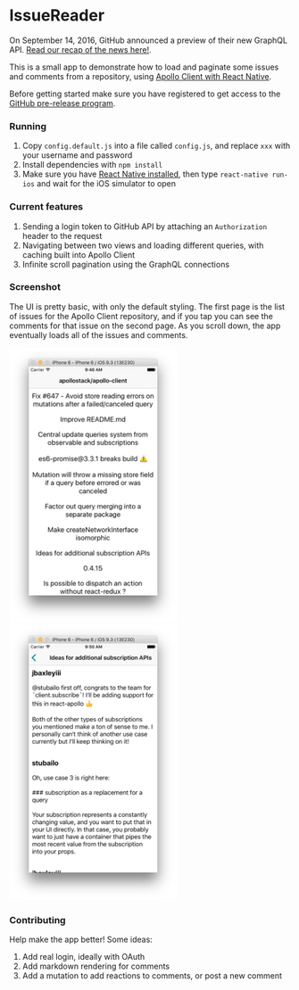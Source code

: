 # IssueReader

On September 14, 2016, GitHub announced a preview of their new GraphQL API. [Read our recap of the news here!](https://medium.com/apollo-stack/the-new-github-graphql-api-811b005d1b6e#.jicbo4wzl).

This is a small app to demonstrate how to load and paginate some issues and comments from a repository, using [Apollo Client with React Native](http://dev.apollodata.com/react/).

Before getting started make sure you have registered to get access to the [GitHub pre-release program](https://github.com/prerelease/agreement).  

### Running

1. Copy `config.default.js` into a file called `config.js`, and replace `xxx` with your username and password
2. Install dependencies with `npm install`
3. Make sure you have [React Native installed](https://facebook.github.io/react-native/docs/getting-started.html), then type `react-native run-ios` and wait for the iOS simulator to open

### Current features

1. Sending a login token to GitHub API by attaching an `Authorization` header to the request
2. Navigating between two views and loading different queries, with caching built into Apollo Client
3. Infinite scroll pagination using the GraphQL connections

### Screenshot

The UI is pretty basic, with only the default styling. The first page is the list of issues for the Apollo Client repository, and if you tap you can see the comments for that issue on the second page. As you scroll down, the app eventually loads all of the issues and comments.

<img src="screenshot.png" width="300" />
<img src="screenshot2.png" width="300" />

### Contributing

Help make the app better! Some ideas:

1. Add real login, ideally with OAuth
2. Add markdown rendering for comments
3. Add a mutation to add reactions to comments, or post a new comment
